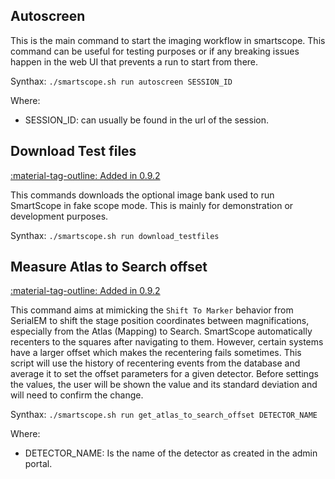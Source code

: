 ## Autoscreen

This is the main command to start the imaging workflow in smartscope. This command can be useful for testing purposes or if any breaking issues happen in the web UI that prevents a run to start from there.

Synthax: `./smartscope.sh run autoscreen SESSION_ID`

Where:

-  SESSION_ID: can usually be found in the url of the session.

## Download Test files

[:material-tag-outline: Added in 0.9.2]()

This commands downloads the optional image bank used to run SmartScope in fake scope mode. This is mainly for demonstration or development purposes.

Synthax: `./smartscope.sh run download_testfiles`

## Measure Atlas to Search offset

[:material-tag-outline: Added in 0.9.2]()

This command aims at mimicking the `Shift To Marker` behavior from SerialEM to shift the stage position coordinates between magnifications, especially from the Atlas (Mapping) to Search.
SmartScope automatically recenters to the squares after navigating to them. However, certain systems have a larger offset which makes the recentering fails sometimes.
This script will use the history of recentering events from the database and average it to set the offset parameters for a given detector.
Before settings the values, the user will be shown the value and its standard deviation and will need to confirm the change.

Synthax: `./smartscope.sh run get_atlas_to_search_offset DETECTOR_NAME`

Where:

- DETECTOR_NAME: Is the name of the detector as created in the admin portal.
